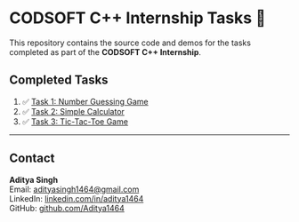 # CODSOFT C++ Internship Tasks 🚀

This repository contains the source code and demos for the tasks completed as part of the **CODSOFT C++ Internship**.

## Completed Tasks
1. ✅ [Task 1: Number Guessing Game](./Task1_Number_Guessing_Game/)
2. ✅ [Task 2: Simple Calculator](./Task2_Simple_Calculator/)
3. ✅ [Task 3: Tic-Tac-Toe Game](./Task3_Tic_Tac_Toe/)

---

## Contact
**Aditya Singh**  
Email: adityasingh1464@gmail.com  
LinkedIn: [linkedin.com/in/aditya1464](#)  
GitHub: [github.com/Aditya1464](#)
